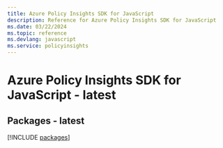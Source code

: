 ```yaml
---
title: Azure Policy Insights SDK for JavaScript
description: Reference for Azure Policy Insights SDK for JavaScript
ms.date: 03/22/2024
ms.topic: reference
ms.devlang: javascript
ms.service: policyinsights
---
```

# Azure Policy Insights SDK for JavaScript - latest
## Packages - latest
[!INCLUDE [packages](policy-insights-index.md)]